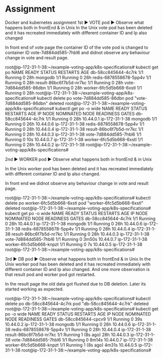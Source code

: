 # Assignment
Docker and kubernetes assignment
1st ► VOTE pod ► Observe what happens both in frontEnd & in Unix
In the Unix vote pod has been deleted and it has recreated immediately with different container ID and Ip also changed

In front end of vote page the container ID of the vote pod is changed to container ID vote-7d884dd585-7hbl6 and didnot observe any behaviour change in vote and result page.
 	
root@ip-172-31-1-38:~/example-voting-app/k8s-specifications# kubectl get po
NAME                      READY   STATUS    RESTARTS   AGE
db-58cc845644-4c7rk       1/1     Running   0          28h
mongodb                   1/1     Running   0          26h
redis-6878558678-5pp4v    1/1     Running   0          28h
result-86bc6f7b5d-nr7kc   1/1     Running   0          28h
vote-7d884dd585-86dbn     1/1     Running   0          28h
worker-6fc5d5b668-6xstl   1/1     Running   0          28h
root@ip-172-31-1-38:~/example-voting-app/k8s-specifications# kubectl delete po vote-7d884dd585-86dbn
pod "vote-7d884dd585-86dbn" deleted
root@ip-172-31-1-38:~/example-voting-app/k8s-specifications# kubectl get po -o wide
NAME                      READY   STATUS    RESTARTS   AGE   IP          NODE             NOMINATED NODE   READINESS GATES
db-58cc845644-4c7rk       1/1     Running   0          28h   10.44.0.1   ip-172-31-1-38   <none>           <none>
mongodb                   1/1     Running   0          26h   10.44.0.6   ip-172-31-1-38   <none>           <none>
redis-6878558678-5pp4v    1/1     Running   0          28h   10.44.0.4   ip-172-31-1-38   <none>           <none>
result-86bc6f7b5d-nr7kc   1/1     Running   0          28h   10.44.0.3   ip-172-31-1-38   <none>           <none>
vote-7d884dd585-7hbl6     1/1     Running   0          10s   10.44.0.7   ip-172-31-1-38   <none>           <none>
worker-6fc5d5b668-6xstl   1/1     Running   0          28h   10.44.0.2   ip-172-31-1-38   <none>           <none>
root@ip-172-31-1-38:~/example-voting-app/k8s-specifications#


2nd ► WORKER pod  ► Observe what happens both in frontEnd & in Unix

In the Unix worker pod has been deleted and it has recreated immediately with different container ID and Ip also changed.

In front end we didnot observe any behaviour change in vote and result page.

root@ip-172-31-1-38:~/example-voting-app/k8s-specifications# kubectl delete po worker-6fc5d5b668-6xstl
pod "worker-6fc5d5b668-6xstl" deleted
root@ip-172-31-1-38:~/example-voting-app/k8s-specifications# kubectl get po -o wide
NAME                      READY   STATUS    RESTARTS   AGE     IP          NODE             NOMINATED NODE   READINESS GATES
db-58cc845644-4c7rk       1/1     Running   0          28h     10.44.0.1   ip-172-31-1-38   <none>           <none>
mongodb                   1/1     Running   0          26h     10.44.0.6   ip-172-31-1-38   <none>           <none>
redis-6878558678-5pp4v    1/1     Running   0          28h     10.44.0.4   ip-172-31-1-38   <none>           <none>
result-86bc6f7b5d-nr7kc   1/1     Running   0          28h     10.44.0.3   ip-172-31-1-38   <none>           <none>
vote-7d884dd585-7hbl6     1/1     Running   0          3m50s   10.44.0.7   ip-172-31-1-38   <none>           <none>
worker-6fc5d5b668-knpzt   1/1     Running   0          7s      10.44.0.5   ip-172-31-1-38   <none>           <none>
root@ip-172-31-1-38:~/example-voting-app/k8s-specifications#


3rd ► DB pod ► Observe what happens both in frontEnd & in Unix
In the Unix worker pod has been deleted and it has recreated immediately with different container ID and Ip also changed.
And one more observation is that result pod and worker pod got restarted.

In the result page the old data got flushed due to DB deletion. Later its started working as expected.

root@ip-172-31-1-38:~/example-voting-app/k8s-specifications# kubectl delete po db-58cc845644-4c7rk
pod "db-58cc845644-4c7rk" deleted
root@ip-172-31-1-38:~/example-voting-app/k8s-specifications# kubectl get po -o wide
NAME                      READY   STATUS    RESTARTS     AGE     IP          NODE             NOMINATED NODE   READINESS GATES
db-58cc845644-cpcv9       1/1     Running   0            39s     10.44.0.2   ip-172-31-1-38   <none>           <none>
mongodb                   1/1     Running   0            26h     10.44.0.6   ip-172-31-1-38   <none>           <none>
redis-6878558678-5pp4v    1/1     Running   0            28h     10.44.0.4   ip-172-31-1-38   <none>           <none>
result-86bc6f7b5d-nr7kc   1/1     Running   1 (8s ago)   28h     10.44.0.3   ip-172-31-1-38   <none>           <none>
vote-7d884dd585-7hbl6     1/1     Running   0            8m14s   10.44.0.7   ip-172-31-1-38   <none>           <none>
worker-6fc5d5b668-knpzt   1/1     Running   1 (8s ago)   4m31s   10.44.0.5   ip-172-31-1-38   <none>           <none>
root@ip-172-31-1-38:~/example-voting-app/k8s-specifications#
